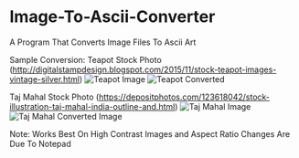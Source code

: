 # Image-To-Ascii-Converter
A Program That Converts Image Files To Ascii Art

Sample Conversion:
  Teapot Stock Photo (http://digitalstampdesign.blogspot.com/2015/11/stock-teapot-images-vintage-silver.html)
  ![Teapot Image](http://2.bp.blogspot.com/-kGfg4I09yKk/Vj5XV9r5uOI/AAAAAAAAZTc/Ag_G9q_-BPQ/s1600/teapot-image-vintage-silver-illustration.jpg)
  ![Teapot Converted](https://image.ibb.co/kSs1YH/Teapot_Ascii_Image.png)
  
  Taj Mahal Stock Photo (https://depositphotos.com/123618042/stock-illustration-taj-mahal-india-outline-and.html)
  ![Taj Mahal Image](https://st2.depositphotos.com/5617188/12361/v/950/depositphotos_123618042-stock-illustration-taj-mahal-india-outline-and.jpg)
  ![Taj Mahal Converted Image](https://image.ibb.co/cBQASc/TM_Ascii_Edited.png)
 
 Note: Works Best On High Contrast Images and Aspect Ratio Changes Are Due To Notepad
